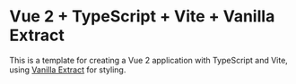 # Vue 2 + TypeScript + Vite + Vanilla Extract

This is a template for creating a Vue 2 application with TypeScript and Vite, using [Vanilla Extract](https://vanilla-extract.style/) for styling.
